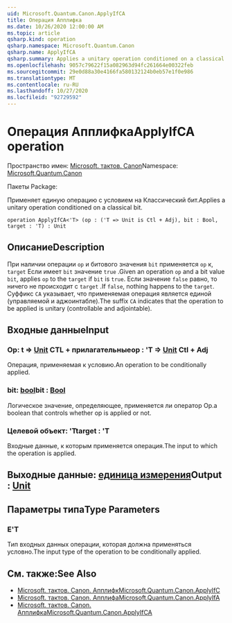 ```yaml
---
uid: Microsoft.Quantum.Canon.ApplyIfCA
title: Операция Апплифка
ms.date: 10/26/2020 12:00:00 AM
ms.topic: article
qsharp.kind: operation
qsharp.namespace: Microsoft.Quantum.Canon
qsharp.name: ApplyIfCA
qsharp.summary: Applies a unitary operation conditioned on a classical bit.
ms.openlocfilehash: 9057c79622f15a082963d94fc261664e00322feb
ms.sourcegitcommit: 29e0d88a30e4166fa580132124b0eb57e1f0e986
ms.translationtype: MT
ms.contentlocale: ru-RU
ms.lasthandoff: 10/27/2020
ms.locfileid: "92729592"
---
```

# <a name="applyifca-operation"></a><span data-ttu-id="23016-102">Операция Апплифка</span><span class="sxs-lookup"><span data-stu-id="23016-102">ApplyIfCA operation</span></span>

<span data-ttu-id="23016-103">Пространство имен: [Microsoft. тактов. Canon](xref:Microsoft.Quantum.Canon)</span><span class="sxs-lookup"><span data-stu-id="23016-103">Namespace: [Microsoft.Quantum.Canon](xref:Microsoft.Quantum.Canon)</span></span>

<span data-ttu-id="23016-104">Пакеты [](https://nuget.org/packages/)</span><span class="sxs-lookup"><span data-stu-id="23016-104">Package: [](https://nuget.org/packages/)</span></span>


<span data-ttu-id="23016-105">Применяет единую операцию с условием на Классический бит.</span><span class="sxs-lookup"><span data-stu-id="23016-105">Applies a unitary operation conditioned on a classical bit.</span></span>

```qsharp
operation ApplyIfCA<'T> (op : ('T => Unit is Ctl + Adj), bit : Bool, target : 'T) : Unit
```


## <a name="description"></a><span data-ttu-id="23016-106">Описание</span><span class="sxs-lookup"><span data-stu-id="23016-106">Description</span></span>

<span data-ttu-id="23016-107">При наличии операции `op` и битового значения `bit` применяется `op` к, `target` Если имеет `bit` значение `true` .</span><span class="sxs-lookup"><span data-stu-id="23016-107">Given an operation `op` and a bit value `bit`, applies `op` to the `target` if `bit` is `true`.</span></span> <span data-ttu-id="23016-108">Если значение `false` равно, то ничего не происходит с `target` .</span><span class="sxs-lookup"><span data-stu-id="23016-108">If `false`, nothing happens to the `target`.</span></span>
<span data-ttu-id="23016-109">Суффикс `CA` указывает, что применяемая операция является единой (управляемой и аджоинтабле).</span><span class="sxs-lookup"><span data-stu-id="23016-109">The suffix `CA` indicates that the operation to be applied is unitary (controllable and adjointable).</span></span>

## <a name="input"></a><span data-ttu-id="23016-110">Входные данные</span><span class="sxs-lookup"><span data-stu-id="23016-110">Input</span></span>

### <a name="op--t--unit-ctl--adj"></a><span data-ttu-id="23016-111">Op: t => [Unit](xref:microsoft.quantum.lang-ref.unit) CTL + прилагательные</span><span class="sxs-lookup"><span data-stu-id="23016-111">op : 'T => [Unit](xref:microsoft.quantum.lang-ref.unit) Ctl + Adj</span></span>

<span data-ttu-id="23016-112">Операция, применяемая к условию.</span><span class="sxs-lookup"><span data-stu-id="23016-112">An operation to be conditionally applied.</span></span>


### <a name="bit--bool"></a><span data-ttu-id="23016-113">bit: [bool](xref:microsoft.quantum.lang-ref.bool)</span><span class="sxs-lookup"><span data-stu-id="23016-113">bit : [Bool](xref:microsoft.quantum.lang-ref.bool)</span></span>

<span data-ttu-id="23016-114">Логическое значение, определяющее, применяется ли оператор Op.</span><span class="sxs-lookup"><span data-stu-id="23016-114">a boolean that controls whether op is applied or not.</span></span>


### <a name="target--t"></a><span data-ttu-id="23016-115">Целевой объект: 'T</span><span class="sxs-lookup"><span data-stu-id="23016-115">target : 'T</span></span>

<span data-ttu-id="23016-116">Входные данные, к которым применяется операция.</span><span class="sxs-lookup"><span data-stu-id="23016-116">The input to which the operation is applied.</span></span>



## <a name="output--unit"></a><span data-ttu-id="23016-117">Выходные данные: [единица измерения](xref:microsoft.quantum.lang-ref.unit)</span><span class="sxs-lookup"><span data-stu-id="23016-117">Output : [Unit](xref:microsoft.quantum.lang-ref.unit)</span></span>



## <a name="type-parameters"></a><span data-ttu-id="23016-118">Параметры типа</span><span class="sxs-lookup"><span data-stu-id="23016-118">Type Parameters</span></span>

### <a name="t"></a><span data-ttu-id="23016-119">Е</span><span class="sxs-lookup"><span data-stu-id="23016-119">'T</span></span>

<span data-ttu-id="23016-120">Тип входных данных операции, которая должна применяться условно.</span><span class="sxs-lookup"><span data-stu-id="23016-120">The input type of the operation to be conditionally applied.</span></span>

## <a name="see-also"></a><span data-ttu-id="23016-121">См. также:</span><span class="sxs-lookup"><span data-stu-id="23016-121">See Also</span></span>

- [<span data-ttu-id="23016-122">Microsoft. тактов. Canon. Апплифк</span><span class="sxs-lookup"><span data-stu-id="23016-122">Microsoft.Quantum.Canon.ApplyIfC</span></span>](xref:Microsoft.Quantum.Canon.ApplyIfC)
- [<span data-ttu-id="23016-123">Microsoft. тактов. Canon. Апплифа</span><span class="sxs-lookup"><span data-stu-id="23016-123">Microsoft.Quantum.Canon.ApplyIfA</span></span>](xref:Microsoft.Quantum.Canon.ApplyIfA)
- [<span data-ttu-id="23016-124">Microsoft. тактов. Canon. Апплифка</span><span class="sxs-lookup"><span data-stu-id="23016-124">Microsoft.Quantum.Canon.ApplyIfCA</span></span>](xref:Microsoft.Quantum.Canon.ApplyIfCA)